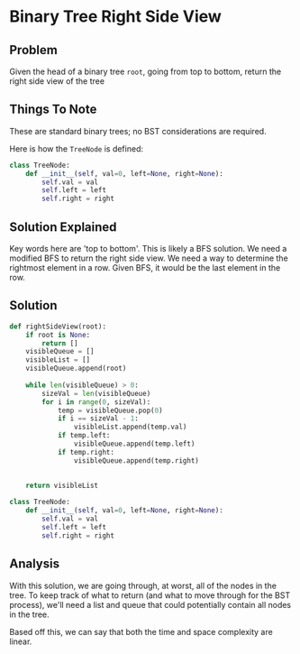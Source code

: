 # Binary Tree Right Side View

## Problem

Given the head of a binary tree `root`, going from top to bottom, return the right side view of the tree

## Things To Note

These are standard binary trees; no BST considerations are required.

Here is how the `TreeNode` is defined:

```python
class TreeNode:
    def __init__(self, val=0, left=None, right=None):
        self.val = val
        self.left = left
        self.right = right
```

## Solution Explained

Key words here are 'top to bottom'. This is likely a BFS solution. We need a modified BFS to return the right side view. We need a way to determine the rightmost element in a row. Given BFS, it would be the last element in the row.

## Solution

```python
def rightSideView(root):
    if root is None:
        return []
    visibleQueue = []
    visibleList = []
    visibleQueue.append(root)
        
    while len(visibleQueue) > 0:
        sizeVal = len(visibleQueue)
        for i in range(0, sizeVal):
            temp = visibleQueue.pop(0)
            if i == sizeVal - 1:
                visibleList.append(temp.val)
            if temp.left:
                visibleQueue.append(temp.left)
            if temp.right:
                visibleQueue.append(temp.right)
                
        
    return visibleList

class TreeNode:
    def __init__(self, val=0, left=None, right=None):
        self.val = val
        self.left = left
        self.right = right
```

## Analysis

With this solution, we are going through, at worst, all of the nodes in the tree. To keep track of what to return (and what to move through for the BST process), we'll need a list and queue that could potentially contain all nodes in the tree.

Based off this, we can say that both the time and space complexity are linear.